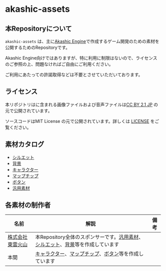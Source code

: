 # akashic-assets

## 本Repositoryについて

`akashic-assets` は、主に[Akashic Engine](https://akashic-games.github.io/)で作成するゲーム開発のための素材を公開するためのRepositoryです。

Akashic Engine向けではありますが、特に利用に制限はないので、ライセンスのご参照の上、問題なければご自由にご利用ください。

ご利用にあたっての許諾取得などは不要とさせていただいております。

## ライセンス

本リポジトリはに含まれる画像ファイルおよび音声ファイルは[CC BY 2.1 JP](https://creativecommons.org/licenses/by/2.1/jp/) の元で公開されています。

ソースコードはMIT License の元で公開されています。詳しくは [LICENSE](./LICENSE) をご覧ください。

## 素材カタログ

- [シルエット](./silhouette/README.md)
- [背景](./bg/README.md)
- [キャラクター](./characters/README.md)
- [マップチップ](./chips/README.md)
- [ボタン](./buttons/README.md)
- [汎用素材](./common/README.md)

## 各素材の制作者

|名前|解説|備考|
|----|----|----|
|[株式会社東雲火山](https://shinonomekazan.com/)|本Repository全体のスポンサーです。[汎用素材](./common)、[シルエット](./silhouette)、[背景](./bg/)等を作成しています||
|本間|[キャラクター](./characters/)、[マップチップ](./chips/)、[ボタン](./buttons/)等を作成しています||
